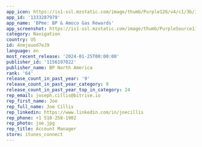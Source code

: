 ```yaml
---
app_icon: https://is1-ssl.mzstatic.com/image/thumb/Purple126/v4/c1/3b/1a/c13b1a85-2482-eb9f-86d3-300b1e8ead02/AppIcon-1x_U007emarketing-0-5-0-85-220.png/1024x1024bb.png
app_id: '1333287979'
app_name: 'BPme: BP & Amoco Gas Rewards'
app_screenshot: https://is1-ssl.mzstatic.com/image/thumb/PurpleSource116/v4/57/50/9d/57509dea-ae4f-b3b1-5846-26a457233508/a98a90c6-022c-4a9b-904b-a2cf1d42ca3f_bp-Me-App-1242x2688-January-2023-1.jpg/1242x2688bb.png
category: Navigation
country: US
id: 4nmjouod7eJ9
language: en
most_recent_release: '2024-01-25T00:00:00'
publisher_id: '1156197022'
publisher_name: BP North America
rank: '64'
release_count_in_past_year: '9'
release_count_in_past_year_category: 9
release_count_in_past_year_top_in_category: 24
rep_email: joseph.cillis@bitrise.io
rep_first_name: Joe
rep_full_name: Joe Cillis
rep_linkedin: https://www.linkedin.com/in/joecillis
rep_phone: +1 518-258-1902
rep_photo: joe.jpg
rep_title: Account Manager
store: itunes_connect
---
```

